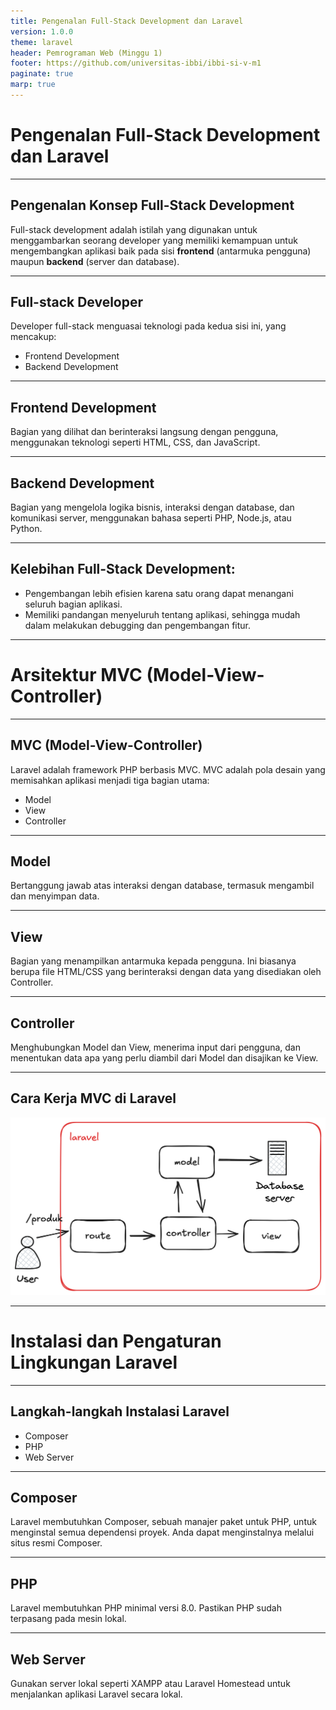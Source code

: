 ```yaml
---
title: Pengenalan Full-Stack Development dan Laravel
version: 1.0.0
theme: laravel
header: Pemrograman Web (Minggu 1)
footer: https://github.com/universitas-ibbi/ibbi-si-v-m1
paginate: true
marp: true
---
```


<!-- 
_class: lead 
_paginate: skip
-->

# Pengenalan Full-Stack Development dan Laravel

---

## Pengenalan Konsep Full-Stack Development

Full-stack development adalah istilah yang digunakan untuk menggambarkan seorang developer yang memiliki kemampuan untuk mengembangkan aplikasi baik pada sisi **frontend** (antarmuka pengguna) maupun **backend** (server dan database).

---

## Full-stack Developer

Developer full-stack menguasai teknologi pada kedua sisi ini, yang mencakup:

- Frontend Development
- Backend Development

---

## Frontend Development

Bagian yang dilihat dan berinteraksi langsung dengan pengguna, menggunakan teknologi seperti HTML, CSS, dan JavaScript.

---

## Backend Development

Bagian yang mengelola logika bisnis, interaksi dengan database, dan komunikasi server, menggunakan bahasa seperti PHP, Node.js, atau Python.

--- 

## Kelebihan Full-Stack Development:

- Pengembangan lebih efisien karena satu orang dapat menangani seluruh bagian aplikasi.
- Memiliki pandangan menyeluruh tentang aplikasi, sehingga mudah dalam melakukan debugging dan pengembangan fitur.

---

<!-- 
_class: lead 
_paginate: skip
-->

# Arsitektur MVC (Model-View-Controller)

---

## MVC (Model-View-Controller)

Laravel adalah framework PHP berbasis MVC. MVC adalah pola desain yang memisahkan aplikasi menjadi tiga bagian utama:
- Model
- View
- Controller
 
--- 

##  Model

Bertanggung jawab atas interaksi dengan database, termasuk mengambil dan menyimpan data.

---

## View

Bagian yang menampilkan antarmuka kepada pengguna. Ini biasanya berupa file HTML/CSS yang berinteraksi dengan data yang disediakan oleh Controller.

--- 

## Controller

Menghubungkan Model dan View, menerima input dari pengguna, dan menentukan data apa yang perlu diambil dari Model dan disajikan ke View.

---

## Cara Kerja MVC di Laravel

![width:900px](images/minggu-1-mvc.png)

---

<!-- 
_class: lead 
_paginate: skip
-->

# Instalasi dan Pengaturan Lingkungan Laravel

---

## Langkah-langkah Instalasi Laravel

- Composer
- PHP
- Web Server

---

## Composer

Laravel membutuhkan Composer, sebuah manajer paket untuk PHP, untuk menginstal semua dependensi proyek. Anda dapat menginstalnya melalui situs resmi Composer.

---

## PHP

Laravel membutuhkan PHP minimal versi 8.0. Pastikan PHP sudah terpasang pada mesin lokal.

---

## Web Server

Gunakan server lokal seperti XAMPP atau Laravel Homestead untuk menjalankan aplikasi Laravel secara lokal.
